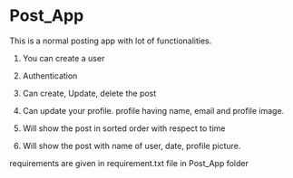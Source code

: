 # Post_App 

  

This is a normal posting app with lot of functionalities. 

  

1) You can create a user 

2) Authentication 

3) Can create, Update, delete the post 

4) Can update your profile. profile having name, email and profile image. 

5) Will show the post in sorted order with respect to time 

6) Will show the post with name of user, date, profile picture. 

  

requirements are given in requirement.txt file in Post_App folder 


